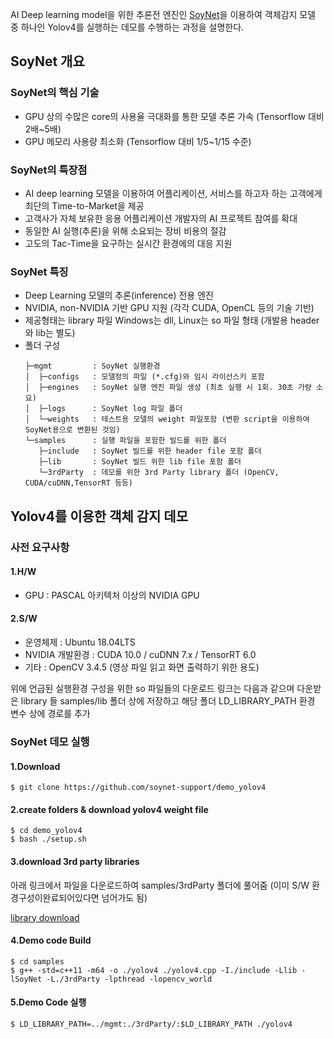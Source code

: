AI Deep learning model을 위한 추론전 엔진인 [SoyNet](https://soynet.io, "SOYNET Homepage")을 이용하여
객체감지 모델 중 하나인 Yolov4를 실행하는 데모를 수행하는 과정을 설명한다. 

## SoyNet 개요

### SoyNet의 핵심 기술
 - GPU 상의 수많은 core의 사용율 극대화를 통한 모델 추론 가속 (Tensorflow 대비 2배~5배)
 - GPU 메모리 사용량 최소화 (Tensorflow 대비 1/5~1/15 수준)
 
### SoyNet의 특장점
 - AI deep learning 모델을 이용하여 어플리케이션, 서비스를 하고자 하는 고객에게 최단의 Time-to-Market을 제공
 - 고객사가 자체 보유한 응용 어플리케이션 개발자의 AI 프로젝트 참여를 확대
 - 동일한 AI 실행(추론)을 위해 소요되는 장비 비용의 절감
 - 고도의 Tac-Time을 요구하는 실시간 환경에의 대응 지원
   
### SoyNet 특징
 - Deep Learning 모델의 추론(inference) 전용 엔진 
 - NVIDIA, non-NVIDIA 기반 GPU 지원 (각각 CUDA, OpenCL 등의 기술 기반)
 - 제공형태는 library 파일 
   Windows는 dll, Linux는 so 파일 형태 (개발용 header와 lib는 별도)
 - 폴더 구성
   ```
   ├─mgmt         : SoyNet 실행환경
   │  ├─configs   : 모델정의 파일 (*.cfg)와 임시 라이선스키 포함 
   │  ├─engines   : SoyNet 실행 엔진 파일 생성 (최초 실행 시 1회. 30초 가량 소요)
   │  ├─logs      : SoyNet log 파일 폴더
   │  └─weights   : 테스트용 모델의 weight 파일포함 (변환 script을 이용하여 SoyNet용으로 변환된 것임)
   └─samples      : 실행 파일을 포함한 빌드를 위한 폴더 
      ├─include   : SoyNet 빌드를 위한 header file 포함 폴더 
      ├─lib       : SoyNet 빌드 위한 lib file 포함 폴더
      └─3rdParty  : 데모를 위한 3rd Party library 폴더 (OpenCV, CUDA/cuDNN,TensorRT 등등)
   ```
   

## Yolov4를 이용한 객체 감지 데모 

### 사전 요구사항

#### 1.H/W 
 - GPU : PASCAL 아키텍처 이상의 NVIDIA GPU 

#### 2.S/W
 - 운영체제 : Ubuntu 18.04LTS
 - NVIDIA 개발환경 : CUDA 10.0 / cuDNN 7.x / TensorRT 6.0
 - 기타 : OpenCV 3.4.5 (영상 파일 읽고 화면 출력하기 위한 용도)
 
위에 언급된 실행환경 구성을 위한 so 파일들의 다운로드 링크는 다음과 같으며
다운받은 library 들 samples/lib 폴더 상에 저장하고 해당 폴더 LD_LIBRARY_PATH 환경 변수 상에 경로를 추가




### SoyNet 데모 실행

#### 1.Download
```
$ git clone https://github.com/soynet-support/demo_yolov4
```

#### 2.create folders & download yolov4 weight file 
```
$ cd demo_yolov4
$ bash ./setup.sh
```

#### 3.download 3rd party libraries 
아래 링크에서 파일을 다운로드하여 samples/3rdParty 폴더에 풀어줌 (이미 S/W 환경구성이완료되어있다면 넘어가도 됨)

[library download](https://drive.google.com/drive/folders/1dF-O_cdstyTt6eKRxN-p8Klv1ITfNHMh?usp=sharing, "3rd party libs")


#### 4.Demo code Build
```
$ cd samples
$ g++ -std=c++11 -m64 -o ./yolov4 ./yolov4.cpp -I./include -Llib -lSoyNet -L./3rdParty -lpthread -lopencv_world
```

#### 5.Demo Code 실행
```
$ LD_LIBRARY_PATH=../mgmt:./3rdParty/:$LD_LIBRARY_PATH ./yolov4
```
